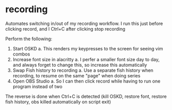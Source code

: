 
# recording

Automates switching in/out of my recording workflow.
I run this just before clicking record, and I Ctrl+C after clicking stop recording

Perform the following:
1. Start OSKD
   a. This renders my keypresses to the screen for seeing vim combos
2. Increase font size in alacritty
   a. I perfer a smaller font size day to day, and always forget to change this, so increase this automatically
3. Swap Fish history to recording
   a. Use a separate fish history when recording, to resume on the same "page" when doing series
4. Open OBS Studio
   a. So I can then click record while having to run one program instead of two

The reverse is done when Ctrl+C is detected (kill OSKD, restore font, restore fish history, obs killed automatically on script exit)
